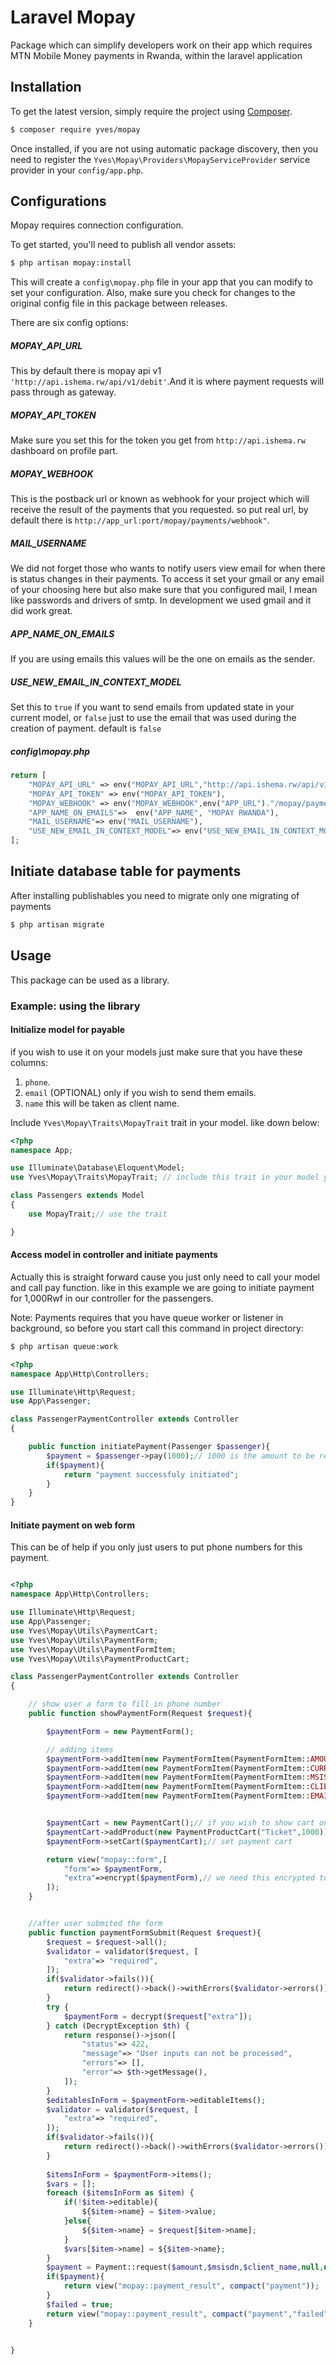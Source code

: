 Laravel Mopay
==============

Package which can simplify developers work on their app which requires MTN Mobile Money payments in Rwanda, within the laravel application


## Installation

To get the latest version, simply require the project using [Composer](https://getcomposer.org).

```bash
$ composer require yves/mopay
```

Once installed, if you are not using automatic package discovery, then you need to register the `Yves\Mopay\Providers\MopayServiceProvider` service provider in your `config/app.php`.



## Configurations

Mopay requires connection configuration.

To get started, you'll need to publish all vendor assets:

```bash
$ php artisan mopay:install
```
This will create a `config\mopay.php` file in your app that you can modify to set your configuration. Also, make sure you check for changes to the original config file in this package between releases.

There are six config options:

##### MOPAY_API_URL

This by default there is mopay api v1 `'http://api.ishema.rw/api/v1/debit'`.And it is where payment requests will pass through as gateway.

##### MOPAY_API_TOKEN

Make sure you set this for the token you get from `http://api.ishema.rw` dashboard on profile part.

##### MOPAY_WEBHOOK

This is the postback url or known as webhook for your project which will receive the result of the payments that you requested.
so put real url, by default there is `http://app_url:port/mopay/payments/webhook"`.

##### MAIL_USERNAME

We did not forget those who wants to notify users view email for when there is status changes in their payments. To access it set your gmail or any email of your choosing here but also make sure that you configured mail, I mean like passwords and drivers of smtp. In development we used gmail and it did work great.

##### APP_NAME_ON_EMAILS

If you are using emails this values will be the one on emails as the sender.


##### USE_NEW_EMAIL_IN_CONTEXT_MODEL

Set this to `true` if you want to send emails from updated state in your current model, or `false` just to use the email that was used during the creation of payment.
default is `false`


##### config\mopay.php

```php
return [
    "MOPAY_API_URL" => env("MOPAY_API_URL","http://api.ishema.rw/api/v1/debit"),
    "MOPAY_API_TOKEN" => env("MOPAY_API_TOKEN"),
    "MOPAY_WEBHOOK" => env("MOPAY_WEBHOOK",env("APP_URL")."/mopay/payments/webhook"),
    "APP_NAME_ON_EMAILS"=>  env("APP_NAME", "MOPAY RWANDA"),
    "MAIL_USERNAME"=> env("MAIL_USERNAME"),
    "USE_NEW_EMAIL_IN_CONTEXT_MODEL"=> env("USE_NEW_EMAIL_IN_CONTEXT_MODEL", false),
];
```

## Initiate database table for payments

After installing publishables you need to migrate only one migrating of payments

```bash
$ php artisan migrate
```





## Usage

This package can be used as a library.

### Example: using the library

#### Initialize model for payable

if you wish to use it on your models just make sure that you have these columns:
1. `phone`.
2. `email` (OPTIONAL) only if you wish to send them emails.
3. `name` this will be taken as client name.

Include `Yves\Mopay\Traits\MopayTrait` trait in your model. like down below:
```php
<?php
namespace App;

use Illuminate\Database\Eloquent\Model;
use Yves\Mopay\Traits\MopayTrait; // include this trait in your model you wish to be payable

class Passengers extends Model
{
    use MopayTrait;// use the trait

}

```

#### Access model in controller and initiate payments

Actually this is straight forward cause you just only need to call your model and call pay function.
like in this example we are going to initiate payment for 1,000Rwf in our controller for the passengers.

Note: Payments requires that you have queue worker or listener in background, so before you start
call this command in project directory:
```bash 
$ php artisan queue:work
```

```php
<?php
namespace App\Http\Controllers;

use Illuminate\Http\Request;
use App\Passenger;

class PassengerPaymentController extends Controller
{

    public function initiatePayment(Passenger $passenger){
        $payment = $passenger->pay(1000);// 1000 is the amount to be requested from this passenger
        if($payment){
            return "payment successfuly initiated";
        }
    }
}
```


#### Initiate payment on web form 

This can be of help if you only just users to put phone numbers for this payment.

```php

<?php
namespace App\Http\Controllers;

use Illuminate\Http\Request;
use App\Passenger;
use Yves\Mopay\Utils\PaymentCart;
use Yves\Mopay\Utils\PaymentForm;
use Yves\Mopay\Utils\PaymentFormItem;
use Yves\Mopay\Utils\PaymentProductCart;

class PassengerPaymentController extends Controller
{

    // show user a form to fill in phone number
    public function showPaymentForm(Request $request){

        $paymentForm = new PaymentForm();

        // adding items
        $paymentForm->addItem(new PaymentFormItem(PaymentFormItem::AMOUNT,"1000"));
        $paymentForm->addItem(new PaymentFormItem(PaymentFormItem::CURRENCY,"Rwf"));
        $paymentForm->addItem(new PaymentFormItem(PaymentFormItem::MSISDN,"250783588655",false));
        $paymentForm->addItem(new PaymentFormItem(PaymentFormItem::CLIENT_NAME,"Mukunzi Joshua"));
        $paymentForm->addItem(new PaymentFormItem(PaymentFormItem::EMAIL,"mukunzi.joshua@gmail.com"));


        $paymentCart = new PaymentCart();// if you wish to show cart on the sibar if template  view
        $paymentCart->addProduct(new PaymentProductCart("Ticket",1000));// adding product to cart
        $paymentForm->setCart($paymentCart);// set payment cart

        return view("mopay::form",[
            "form"=> $paymentForm,
            "extra"=>encrypt($paymentForm),// we need this encrypted to store extra datas which will need to submit to another request
        ]);
    }


    //after user submited the form
    public function paymentFormSubmit(Request $request){
        $request = $request->all();
        $validator = validator($request, [
            "extra"=> "required",
        ]);
        if($validator->fails()){
            return redirect()->back()->withErrors($validator->errors())->withInput($request);
        }
        try {
            $paymentForm = decrypt($request["extra"]);
        } catch (DecryptException $th) {
            return response()->json([
                "status"=> 422,
                "message"=> "User inputs can not be processed",
                "errors"=> [],
                "error"=> $th->getMessage(),
            ]);
        }
        $editablesInForm = $paymentForm->editableItems();
        $validator = validator($request, [
            "extra"=> "required",
        ]);
        if($validator->fails()){
            return redirect()->back()->withErrors($validator->errors())->withInput($request);
        }
        
        $itemsInForm = $paymentForm->items();
        $vars = [];
        foreach ($itemsInForm as $item) {
            if(!$item->editable){
                ${$item->name} = $item->value;
            }else{
                ${$item->name} = $request[$item->name];
            }
            $vars[$item->name] = ${$item->name};
        }
        $payment = Payment::request($amount,$msisdn,$client_name,null,null,$email);
        if($payment){
            return view("mopay::payment_result", compact("payment"));
        }
        $failed = true;
        return view("mopay::payment_result", compact("payment","failed"));
    }


}

```

        

